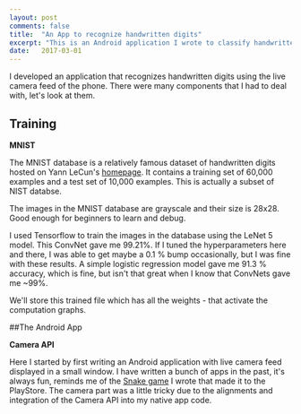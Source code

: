 ```yaml
---
layout: post
comments: false
title:  "An App to recognize handwritten digits"
excerpt: "This is an Android application I wrote to classify handwritten digits with the help of the MNIST dataset and ConvNets."
date:   2017-03-01
---
```



I developed an application that recognizes handwritten digits using the live camera feed of the phone. There were many components that I had to deal with, let's look at them.

## Training

**MNIST**

The MNIST database is a relatively famous dataset of handwritten digits hosted on Yann LeCun's [homepage](http://http://yann.lecun.com/exdb/mnist/).
It contains a training set of 60,000 examples and a test set of 10,000 examples. This is actually a subset of NIST databse. 

The images in the MNIST database are grayscale and their size is 28x28. Good enough for beginners to learn and debug.

I used Tensorflow to train the images in the database using the LeNet 5 model. This ConvNet gave me 99.21%. If I tuned the hyperparameters here and there, I was able to get maybe a 0.1 % bump occasionally, but I was fine with these results. A simple logistic regression model gave me 91.3 % accuracy, which is fine, but isn't that great when I know that ConvNets gave me ~99%.

We'll store this trained file which has all the weights - that activate the computation graphs.


##The Android App

**Camera API**

Here I started by first writing an Android application with live camera feed displayed in a small window. I have written a bunch of apps in the past, it's always fun, reminds me of the [Snake game](https://goo.gl/UJRkrp) I wrote that made it to the PlayStore. The camera part was a little tricky due to the alignments and integration of the Camera API into my native app code.

